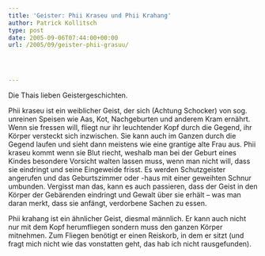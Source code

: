 ```yaml
---
title: 'Geister: Phii Kraseu und Phii Krahang'
author: Patrick Kollitsch
type: post
date: 2005-09-06T07:44:00+00:00
url: /2005/09/geister-phii-grasuu/




---
```

Die Thais lieben Geistergeschichten.

Phii kraseu ist ein weiblicher Geist, der sich (Achtung Schocker) von sog. unreinen Speisen wie Aas, Kot, Nachgeburten und anderem Kram ern&auml;hrt. Wenn sie fressen will, fliegt nur ihr leuchtender Kopf durch die Gegend, ihr K&ouml;rper versteckt sich inzwischen. Sie kann auch im Ganzen durch die Gegend laufen und sieht dann meistens wie eine grantige alte Frau aus. Phii kraseu kommt wenn sie Blut riecht, weshalb man bei der Geburt eines Kindes besondere Vorsicht walten lassen muss, wenn man nicht will, dass sie eindringt und seine Eingeweide frisst. Es werden Schutzgeister angerufen und das Geburtszimmer oder -haus mit einer geweihten Schnur umbunden. Vergisst man das, kann es auch passieren, dass der Geist in den K&ouml;rper der Geb&auml;renden eindringt und Gewalt &uuml;ber sie erh&auml;lt &#8211; was man daran merkt, dass sie anf&auml;ngt, verdorbene Sachen zu essen. 

Phii krahang ist ein &auml;hnlicher Geist, diesmal m&auml;nnlich. Er kann auch nicht nur mit dem Kopf herumfliegen sondern muss den ganzen K&ouml;rper mitnehmen. Zum Fliegen ben&ouml;tigt er einen Reiskorb, in dem er sitzt (und fragt mich nicht wie das vonstatten geht, das hab ich nicht rausgefunden).